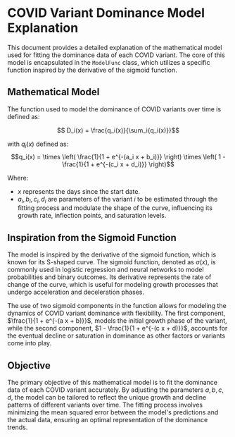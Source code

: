 # COVID Variant Dominance Model Explanation

This document provides a detailed explanation of the mathematical model used for fitting the dominance data of each COVID variant. The core of this model is encapsulated in the `ModelFunc` class, which utilizes a specific function inspired by the derivative of the sigmoid function.

## Mathematical Model

The function used to model the dominance of COVID variants over time is defined as:

$$ D_i(x) = \frac{q_i(x)}{\sum_i{q_i(x)}}$$

with $q_i(x)$ defined as:
$$q_i(x) =  \times \left( \frac{1}{1 + e^{-(a_i x + b_i)}} \right) \times \left( 1 - \frac{1}{1 + e^{-(c_i x + d_i)}} \right)$$


Where:
- $x$ represents the days since the start date.
- $a_i, b_i, c_i, d_i$ are parameters of the variant $i$ to be estimated through the fitting process and modulate the shape of the curve, influencing its growth rate, inflection points, and saturation levels.

## Inspiration from the Sigmoid Function

The model is inspired by the derivative of the sigmoid function, which is known for its S-shaped curve. The sigmoid function, denoted as $\sigma(x)$, is commonly used in logistic regression and neural networks to model probabilities and binary outcomes. Its derivative represents the rate of change of the curve, which is useful for modeling growth processes that undergo acceleration and deceleration phases.

The use of two sigmoid components in the function allows for modeling the dynamics of COVID variant dominance with flexibility. The first component, $\frac{1}{1 + e^{-(a x + b)}}$, models the initial growth phase of the variant, while the second component, $1 - \frac{1}{1 + e^{-(c x + d)}}$, accounts for the eventual decline or saturation in dominance as other factors or variants come into play.

## Objective

The primary objective of this mathematical model is to fit the dominance data of each COVID variant accurately. By adjusting the parameters $a, b, c, d$, the model can be tailored to reflect the unique growth and decline patterns of different variants over time. The fitting process involves minimizing the mean squared error between the model's predictions and the actual data, ensuring an optimal representation of the dominance trends.